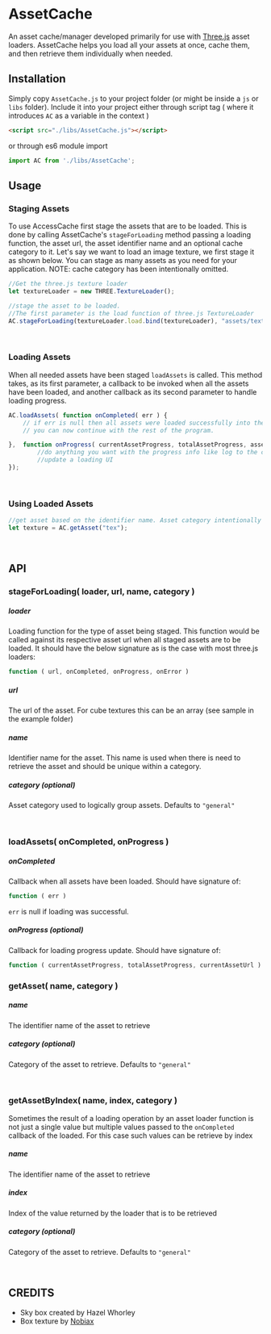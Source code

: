 # AssetCache
An asset cache/manager developed primarily for use with [Three.js](https://threejs.org/) asset loaders. AssetCache helps you load all your assets at once, cache them, and then retrieve them individually when needed.

## Installation

Simply copy `AssetCache.js` to your project folder (or might be inside a `js` or `libs` folder). Include it into your project either through script tag ( where it introduces `AC` as a variable in the context )
```html
<script src="./libs/AssetCache.js"></script>
```

or through es6 module import
```js
import AC from './libs/AssetCache';
```

## Usage
### Staging Assets

To use AccessCache first stage the assets that are to be loaded. This is done by calling AssetCache's `stageForLoading` method passing a loading function, the asset url, the asset identifier name and an optional cache category to it. Let's say we want to load an image texture, we first stage it as shown below. You can stage as many assets as you need for your application. NOTE: cache category has been intentionally omitted.
```js
//Get the three.js texture loader
let textureLoader = new THREE.TextureLoader();

//stage the asset to be loaded. 
//The first parameter is the load function of three.js TextureLoader
AC.stageForLoading(textureLoader.load.bind(textureLoader), "assets/texture/tex.png", "tex");
```

<br />


### Loading Assets

When all needed assets have been staged `loadAssets` is called. This method takes, as its first parameter, a callback to be invoked when all the assets have been loaded, and another callback as its second parameter to handle loading progress.
```js
AC.loadAssets( function onCompleted( err ) {
    // if err is null then all assets were loaded successfully into the cache
    // you can now continue with the rest of the program.

},  function onProgress( currentAssetProgress, totalAssetProgress, assetUrl ) {
        //do anything you want with the progress info like log to the console or
        //update a loading UI
});
```

<br />


### Using Loaded Assets
```js
//get asset based on the identifier name. Asset category intentionally omitted
let texture = AC.getAsset("tex");
```

<br />


## API

### stageForLoading( loader, url, name, category )
##### loader
Loading function for the type of asset being staged. This function would be called against its respective asset url when all staged assets are to be loaded. It should have the below signature as is the case with most three.js loaders:
```js
function ( url, onCompleted, onProgress, onError )
```
##### url
The url of the asset. For cube textures this can be an array (see sample in the example folder)
##### name
Identifier name for the asset. This name is used when there is need to retrieve the asset and should be unique within a category.
##### category (optional)
Asset category used to logically group assets. Defaults to `"general"`

<br />


### loadAssets( onCompleted, onProgress )
##### onCompleted
Callback when all assets have been loaded. Should have signature of:
```js
function ( err )
```
`err` is null if loading was successful.


##### onProgress (optional)
Callback for loading progress update. Should have signature of:
```js
function ( currentAssetProgress, totalAssetProgress, currentAssetUrl )
```
  
  

### getAsset( name, category )
##### name
The identifier name of the asset to retrieve
##### category (optional)
Category of the asset to retrieve. Defaults to `"general"`

<br />

### getAssetByIndex( name, index, category )
Sometimes the result of a loading operation by an asset loader function is not just a single value but multiple values passed to the `onCompleted` callback of the loaded. For this case  such values can be retrieve by index
##### name
The identifier name of the asset to retrieve
##### index
Index of the value returned by the loader that is to be retrieved
##### category (optional)
Category of the asset to retrieve. Defaults to `"general"`

<br />


## CREDITS
 - Sky box created by Hazel Whorley
 - Box texture by [Nobiax](nobiax.deviantart.com)
